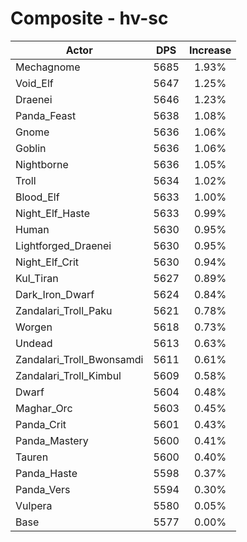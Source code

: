 # Composite - hv-sc
| Actor | DPS | Increase |
|---|:---:|:---:|
|Mechagnome|5685|1.93%|
|Void_Elf|5647|1.25%|
|Draenei|5646|1.23%|
|Panda_Feast|5638|1.08%|
|Gnome|5636|1.06%|
|Goblin|5636|1.06%|
|Nightborne|5636|1.05%|
|Troll|5634|1.02%|
|Blood_Elf|5633|1.00%|
|Night_Elf_Haste|5633|0.99%|
|Human|5630|0.95%|
|Lightforged_Draenei|5630|0.95%|
|Night_Elf_Crit|5630|0.94%|
|Kul_Tiran|5627|0.89%|
|Dark_Iron_Dwarf|5624|0.84%|
|Zandalari_Troll_Paku|5621|0.78%|
|Worgen|5618|0.73%|
|Undead|5613|0.63%|
|Zandalari_Troll_Bwonsamdi|5611|0.61%|
|Zandalari_Troll_Kimbul|5609|0.58%|
|Dwarf|5604|0.48%|
|Maghar_Orc|5603|0.45%|
|Panda_Crit|5601|0.43%|
|Panda_Mastery|5600|0.41%|
|Tauren|5600|0.40%|
|Panda_Haste|5598|0.37%|
|Panda_Vers|5594|0.30%|
|Vulpera|5580|0.05%|
|Base|5577|0.00%|
